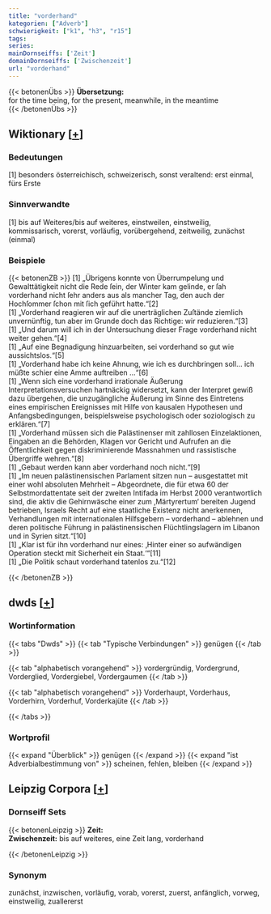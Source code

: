 ```yaml
---
title: "vorderhand"
kategorien: ["Adverb"]
schwierigkeit: ["k1", "h3", "r15"]
tags:
series:
mainDornseiffs: ['Zeit']
domainDornseiffs: ['Zwischenzeit']
url: "vorderhand"
---
```


{{< betonenÜbs >}}
**Übersetzung:**  
for the time being, for the present, meanwhile, in the meantime  
{{< /betonenÜbs >}}

## Wiktionary [[+](https://de.wiktionary.org/wiki/vorderhand)]

### Bedeutungen
[1] besonders österreichisch, schweizerisch, sonst veraltend: erst einmal, fürs Erste  

### Sinnverwandte
[1] bis auf Weiteres/bis auf weiteres, einstweilen, einstweilig, kommissarisch, vorerst, vorläufig, vorübergehend, zeitweilig, zunächst (einmal)  

### Beispiele
{{< betonenZB >}}
[1] „Übrigens konnte von Überrumpelung und Gewalttätigkeit nicht die Rede ſein, der Winter kam gelinde, er ſah vorderhand nicht ſehr anders aus als mancher Tag, den auch der Hochſommer ſchon mit ſich geführt hatte.“[2]  
[1] „Vorderhand reagieren wir auf die unerträglichen Zuſtände ziemlich unvernünftig, tun aber im Grunde doch das Richtige: wir reduzieren.“[3]  
[1] „Und darum will ich in der Untersuchung dieser Frage vorderhand nicht weiter gehen.“[4]  
[1] „Auf eine Begnadigung hinzuarbeiten, sei vorderhand so gut wie aussichtslos.“[5]  
[1] „Vorderhand habe ich keine Ahnung, wie ich es durchbringen soll… ich müßte schier eine Amme auftreiben …“[6]  
[1] „Wenn sich eine vorderhand irrationale Äußerung Interpretationsversuchen hartnäckig widersetzt, kann der Interpret gewiß dazu übergehen, die unzugängliche Äußerung im Sinne des Eintretens eines empirischen Ereignisses mit Hilfe von kausalen Hypothesen und Anfangsbedingungen, beispielsweise psychologisch oder soziologisch zu erklären.“[7]  
[1] „Vorderhand müssen sich die Palästinenser mit zahllosen Einzelaktionen, Eingaben an die Behörden, Klagen vor Gericht und Aufrufen an die Öffentlichkeit gegen diskriminierende Massnahmen und rassistische Übergriffe wehren.“[8]  
[1] „Gebaut werden kann aber vorderhand noch nicht.“[9]  
[1] „Im neuen palästinensischen Parlament sitzen nun – ausgestattet mit einer wohl absoluten Mehrheit – Abgeordnete, die für etwa 60 der Selbstmordattentate seit der zweiten Intifada im Herbst 2000 verantwortlich sind, die aktiv die Gehirnwäsche einer zum ‚Märtyrertum‘ bereiten Jugend betrieben, Israels Recht auf eine staatliche Existenz nicht anerkennen, Verhandlungen mit internationalen Hilfsgebern – vorderhand – ablehnen und deren politische Führung in palästinensischen Flüchtlingslagern im Libanon und in Syrien sitzt.“[10]  
[1] „Klar ist für ihn vorderhand nur eines: ‚Hinter einer so aufwändigen Operation steckt mit Sicherheit ein Staat.‘“[11]  
[1] „Die Politik schaut vorderhand tatenlos zu.“[12]  

{{< /betonenZB >}}


## dwds [[+](https://www.dwds.de/wb/vorderhand)]

### Wortinformation
{{< tabs "Dwds" >}}
{{< tab "Typische Verbindungen" >}}
genügen
{{< /tab >}}

{{< tab "alphabetisch vorangehend" >}}
vordergründig, Vordergrund, Vorderglied, Vordergiebel, Vordergaumen
{{< /tab >}}

{{< tab "alphabetisch vorangehend" >}}
Vorderhaupt, Vorderhaus, Vorderhirn, Vorderhuf, Vorderkajüte
{{< /tab >}}

{{< /tabs >}}

### Wortprofil
{{< expand "Überblick" >}} genügen {{< /expand >}}
{{< expand "ist Adverbialbestimmung von" >}} scheinen, fehlen, bleiben {{< /expand >}}

## Leipzig Corpora [[+](https://corpora.uni-leipzig.de/en/res?word=vorderhand&corpusId=deu_newscrawl-public_2018)]

### Dornseiff Sets
{{< betonenLeipzig >}}
**Zeit:**  
**Zwischenzeit:** bis auf weiteres, eine Zeit lang, vorderhand  

{{< /betonenLeipzig >}}

### Synonym
zunächst, inzwischen, vorläufig, vorab, vorerst, zuerst, anfänglich, vorweg, einstweilig, zuallererst


